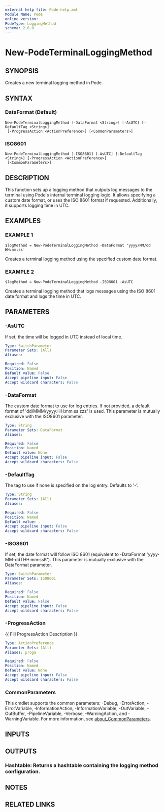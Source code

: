 ```yaml
---
external help file: Pode-help.xml
Module Name: Pode
online version:
PodeType: LoggingMethod
schema: 2.0.0
---
```


# New-PodeTerminalLoggingMethod

## SYNOPSIS
Creates a new terminal logging method in Pode.

## SYNTAX

### DataFormat (Default)
```
New-PodeTerminalLoggingMethod [-DataFormat <String>] [-AsUTC] [-DefaultTag <String>]
 [-ProgressAction <ActionPreference>] [<CommonParameters>]
```

### ISO8601
```
New-PodeTerminalLoggingMethod [-ISO8601] [-AsUTC] [-DefaultTag <String>] [-ProgressAction <ActionPreference>]
 [<CommonParameters>]
```

## DESCRIPTION
This function sets up a logging method that outputs log messages to the terminal using Pode's internal terminal logging logic.
It allows specifying a custom date format, or uses the ISO 8601 format if requested.
Additionally, it supports logging time in UTC.

## EXAMPLES

### EXAMPLE 1
```
$logMethod = New-PodeTerminalLoggingMethod -DataFormat 'yyyy/MM/dd HH:mm:ss'
```

Creates a terminal logging method using the specified custom date format.

### EXAMPLE 2
```
$logMethod = New-PodeTerminalLoggingMethod -ISO8601 -AsUTC
```

Creates a terminal logging method that logs messages using the ISO 8601 date format and logs the time in UTC.

## PARAMETERS

### -AsUTC
If set, the time will be logged in UTC instead of local time.

```yaml
Type: SwitchParameter
Parameter Sets: (All)
Aliases:

Required: False
Position: Named
Default value: False
Accept pipeline input: False
Accept wildcard characters: False
```

### -DataFormat
The custom date format to use for log entries.
If not provided, a default format of 'dd/MMM/yyyy:HH:mm:ss zzz' is used.
This parameter is mutually exclusive with the ISO8601 parameter.

```yaml
Type: String
Parameter Sets: DataFormat
Aliases:

Required: False
Position: Named
Default value: None
Accept pipeline input: False
Accept wildcard characters: False
```

### -DefaultTag
The tag to use if none is specified on the log entry.
Defaults to '-'.

```yaml
Type: String
Parameter Sets: (All)
Aliases:

Required: False
Position: Named
Default value: -
Accept pipeline input: False
Accept wildcard characters: False
```

### -ISO8601
If set, the date format will follow ISO 8601 (equivalent to -DataFormat 'yyyy-MM-ddTHH:mm:ssK').
This parameter is mutually exclusive with the DataFormat parameter.

```yaml
Type: SwitchParameter
Parameter Sets: ISO8601
Aliases:

Required: False
Position: Named
Default value: False
Accept pipeline input: False
Accept wildcard characters: False
```

### -ProgressAction
{{ Fill ProgressAction Description }}

```yaml
Type: ActionPreference
Parameter Sets: (All)
Aliases: proga

Required: False
Position: Named
Default value: None
Accept pipeline input: False
Accept wildcard characters: False
```

### CommonParameters
This cmdlet supports the common parameters: -Debug, -ErrorAction, -ErrorVariable, -InformationAction, -InformationVariable, -OutVariable, -OutBuffer, -PipelineVariable, -Verbose, -WarningAction, and -WarningVariable. For more information, see [about_CommonParameters](http://go.microsoft.com/fwlink/?LinkID=113216).

## INPUTS

## OUTPUTS

### Hashtable: Returns a hashtable containing the logging method configuration.
## NOTES

## RELATED LINKS
